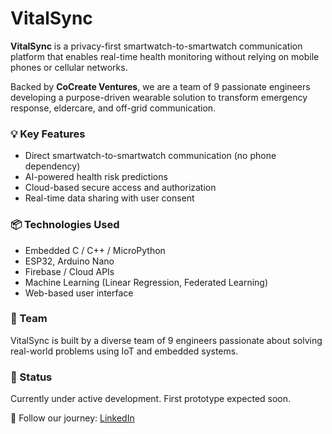 # VitalSync 

**VitalSync** is a privacy-first smartwatch-to-smartwatch communication platform that enables real-time health monitoring without relying on mobile phones or cellular networks.  

Backed by **CoCreate Ventures**, we are a team of 9 passionate engineers developing a purpose-driven wearable solution to transform emergency response, eldercare, and off-grid communication.

### 💡 Key Features
- Direct smartwatch-to-smartwatch communication (no phone dependency)
- AI-powered health risk predictions
- Cloud-based secure access and authorization
- Real-time data sharing with user consent

### 📦 Technologies Used
- Embedded C / C++ / MicroPython
- ESP32, Arduino Nano
- Firebase / Cloud APIs
- Machine Learning (Linear Regression, Federated Learning)
- Web-based user interface

### 👥 Team
VitalSync is built by a diverse team of 9 engineers passionate about solving real-world problems using IoT and embedded systems.

### 📌 Status
Currently under active development. First prototype expected soon.


🔗 Follow our journey: [LinkedIn](www.linkedin.com/in/vaishnavi-r-katti-293099252)

